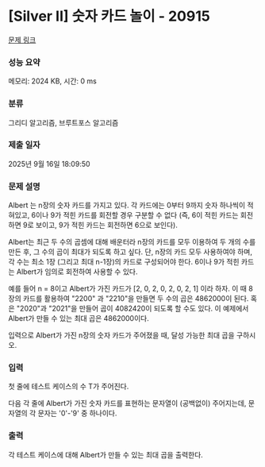 # [Silver II] 숫자 카드 놀이 - 20915 

[문제 링크](https://www.acmicpc.net/problem/20915) 

### 성능 요약

메모리: 2024 KB, 시간: 0 ms

### 분류

그리디 알고리즘, 브루트포스 알고리즘

### 제출 일자

2025년 9월 16일 18:09:50

### 문제 설명

<p>Albert 는 n장의 숫자 카드를 가지고 있다. 각 카드에는 0부터 9까지 숫자 하나씩이 적혀있고, 6이나 9가 적힌 카드를 회전할 경우 구분할 수 없다 (즉, 6이 적힌 카드는 회전하면 9로 보이고, 9가 적힌 카드는 회전하면 6으로 보인다).</p>

<p>Albert는 최근 두 수의 곱셈에 대해 배운터라 n장의 카드를 모두 이용하여 두 개의 수를 만든 후, 그 수의 곱이 최대가 되도록 하고 싶다. 단, n장의 카드 모두 사용하여야 하며, 각 수는 최소 1장 (그리고 최대 n-1장)의 카드로 구성되어야 한다. 6이나 9가 적힌 카드는 Albert가 임의로 회전하여 사용할 수 있다.</p>

<p>예를 들어 n = 8이고 Albert가 가진 카드가 [2, 0, 2, 0, 2, 0, 2, 1] 이라 하자. 이 때 8장의 카드를 활용하여 "2200" 과 "2210"을 만들면 두 수의 곱은 4862000이 된다. 혹은 "2020"과 "2021"을 만들어 곱이 4082420이 되도록 할 수도 있다. 이 예제에서 Albert가 만들 수 있는 최대 곱은 4862000이다.</p>

<p>입력으로 Albert가 가진 n장의 숫자 카드가 주어졌을 때, 달성 가능한 최대 곱을 구하시오.</p>

### 입력 

 <p>첫 줄에 테스트 케이스의 수 T가 주어진다.</p>

<p>다음 각 줄에 Albert가 가진 숫자 카드를 표현하는 문자열이 (공백없이) 주어지는데, 문자열의 각 문자는 '0'-'9' 중 하나이다.</p>

### 출력 

 <p>각 테스트 케이스에 대해 Albert가 만들 수 있는 최대 곱을 출력한다.</p>

